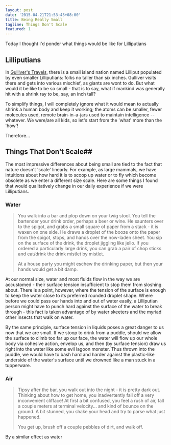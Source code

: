 ```yaml
---
layout: post
date: '2015-04-21T21:53:45+08:00'
title: Being Really Small
tagline: Things Don't Scale
featured: 1
---
```


Today I thought I'd ponder what things would be like for Lilliputians

## Lilliputians

In [Gulliver's Travels](http://en.wikipedia.org/wiki/Gulliver%27s_Travels), there is a small island nation named Lilliput populated by even smaller Lilliputians: folks no taller than six inches. Gulliver visits there and gets into various mischief, as giants are wont to do. But what would it be like to be so small - that is to say, what if mankind was generally hit with a shrink ray to be, say, an inch tall?

To simplify things, I will completely ignore what it would mean to actually shrink a human body and keep it working; the atoms can be smaller, fewer molecules used, remote brain-in-a-jars used to maintain intelligence -- whatever. We were/are all kids, so let's start from the 'what' more than the 'how'!

Therefore...

## Things That Don't Scale##

The most impressive differences about being small are tied to the fact that nature doesn't 'scale' linearly. For example, as large mammals, we have intuitions about how hard it is to scoop up water or to fly which become obsolete as we enter a different size scale. Here are some things I found that would qualitatively change in our daily experience if we were Lilliputians.

### Water

> You walk into a bar and plop down on your twig stool. You tell the bartender your drink order, perhaps a beer or wine. He saunters over to the spigot, and grabs a small square of paper from a stack - it is waxen on one side. He draws a droplet of the booze onto the paper from the spigot, stops, and hands over the now-laden sheet. You sip on the surface of the drink, the droplet jiggling like jello. If you ordered a particularly large drink, you can grab a pair of chop sticks and eat/drink the drink mistlet by mistlet.
> 
> At a house party you might eschew the drinking paper, but then your hands would get a bit damp.

At our normal size, water and most fluids flow in the way we are accustomed - their surface tension insufficient to stop them from sloshing about. There is a point, however, where the tension of the surface is enough to keep the water close to its preferred rounded droplet shape. Where before we could pass our hands into and out of water easily, a Lilliputian person might have to punch hard against the surface of the water to break through - this fact is taken advantage of by water skeeters and the myriad other insects that walk on water.

By the same principle, surface tension in liquids poses a great danger to us now that we are small. If we stoop to drink from a puddle, should we allow the surface to climb too far up our face, the water will flow up our whole body via cohesive action, envelop us, and then (by surface tension) draw us right into the water like some evil lagoon monster. Thus thrown into the puddle, we would have to bash hard and harder against the plastic-like underside of the water's surface until we drowned like a man stuck in a tupperware.

### Air

> Tipsy after the bar, you walk out into the night - it is pretty dark out. Thinking about how to get home, you inadvertently fall off a very inconvenient clifface! At first a bit confused, you feel a rush of air, fall a couple meters at terminal velocity... and kind of bounce on the ground. A bit stunned, you shake your head and try to parse what just happened.
> 
> You get up, brush off a couple pebbles of dirt, and walk off.

By a similar effect as water